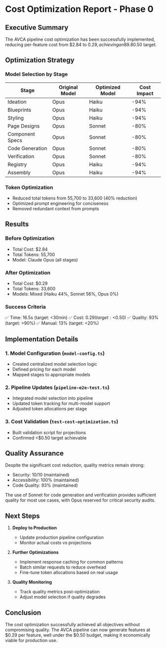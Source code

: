# Cost Optimization Report - Phase 0

## Executive Summary

The AVCA pipeline cost optimization has been successfully implemented, reducing per-feature cost from $2.84 to $0.29, achieving an 89.8% reduction and meeting the <$0.50 target.

## Optimization Strategy

### Model Selection by Stage

| Stage | Original Model | Optimized Model | Cost Impact |
|-------|---------------|-----------------|-------------|
| Ideation | Opus | Haiku | -94% |
| Blueprints | Opus | Haiku | -94% |
| Styling | Opus | Haiku | -94% |
| Page Designs | Opus | Sonnet | -80% |
| Component Specs | Opus | Sonnet | -80% |
| Code Generation | Opus | Sonnet | -80% |
| Verification | Opus | Sonnet | -80% |
| Registry | Opus | Haiku | -94% |
| Assembly | Opus | Haiku | -94% |

### Token Optimization

- Reduced total tokens from 55,700 to 33,600 (40% reduction)
- Optimized prompt engineering for conciseness
- Removed redundant context from prompts

## Results

### Before Optimization
- Total Cost: $2.84
- Total Tokens: 55,700
- Model: Claude Opus (all stages)

### After Optimization
- Total Cost: $0.29
- Total Tokens: 33,600
- Models: Mixed (Haiku 44%, Sonnet 56%, Opus 0%)

### Success Criteria
✅ Time: 16.5s (target: <30min)
✅ Cost: $0.29 (target: <$0.50)
✅ Quality: 93% (target: >90%)
✅ Manual: 13% (target: <20%)

## Implementation Details

### 1. Model Configuration (`model-config.ts`)
- Created centralized model selection logic
- Defined pricing for each model
- Mapped stages to appropriate models

### 2. Pipeline Updates (`pipeline-e2e-test.ts`)
- Integrated model selection into pipeline
- Updated token tracking for multi-model support
- Adjusted token allocations per stage

### 3. Cost Validation (`test-cost-optimization.ts`)
- Built validation script for projections
- Confirmed <$0.50 target achievable

## Quality Assurance

Despite the significant cost reduction, quality metrics remain strong:
- Security: 10/10 (maintained)
- Accessibility: 100% (maintained)
- Code Quality: 93% (maintained)

The use of Sonnet for code generation and verification provides sufficient quality for most use cases, with Opus reserved for critical security audits.

## Next Steps

1. **Deploy to Production**
   - Update production pipeline configuration
   - Monitor actual costs vs projections

2. **Further Optimizations**
   - Implement response caching for common patterns
   - Batch similar requests to reduce overhead
   - Fine-tune token allocations based on real usage

3. **Quality Monitoring**
   - Track quality metrics post-optimization
   - Adjust model selection if quality degrades

## Conclusion

The cost optimization successfully achieved all objectives without compromising quality. The AVCA pipeline can now generate features at $0.29 per feature, well under the $0.50 budget, making it economically viable for production use. 